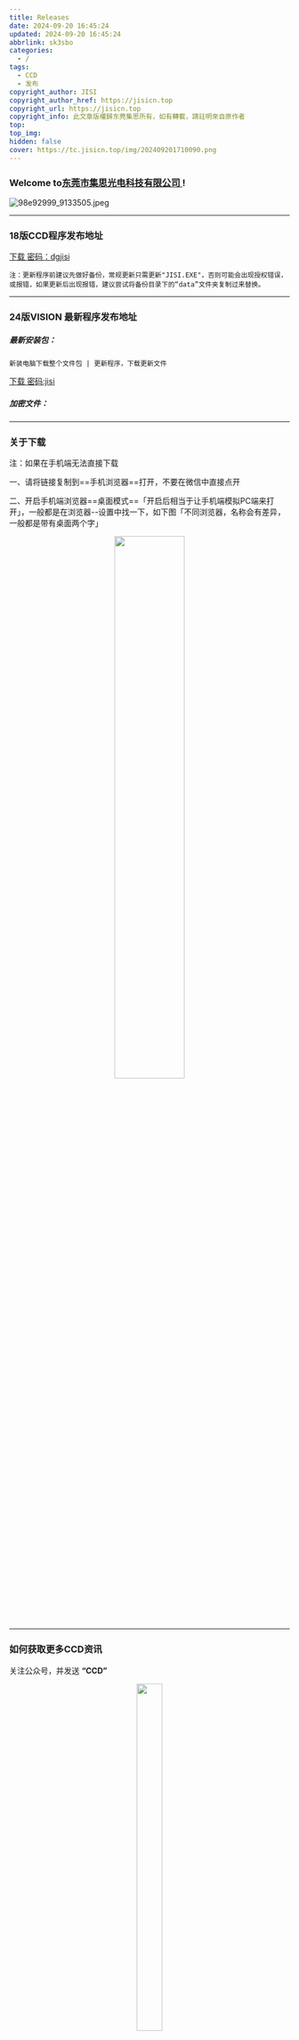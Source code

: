 ```yaml
---
title: Releases
date: 2024-09-20 16:45:24
updated: 2024-09-20 16:45:24
abbrlink: sk3sbo
categories:
  - /
tags:
  - CCD
  - 发布
copyright_author: JISI
copyright_author_href: https://jisicn.top
copyright_url: https://jisicn.top
copyright_info: 此文章版權歸东莞集思所有，如有轉載，請註明來自原作者
top: 
top_img: 
hidden: false
cover: https://tc.jisicn.top/img/202409201710090.png
---
```


### Welcome to[东莞市集思光电科技有限公司 ](https://jisicn.top) ! 

![98e92999_9133505.jpeg](https://tc.jisicn.top/img/202405031228351.jpeg)

---

### 18版CCD程序发布地址

[下载 密码：dgjisi](https://jisi.lanzout.com/b013toura)

	注：更新程序前建议先做好备份，常规更新只需更新"JISI.EXE"，否则可能会出现授权错误，或报错，如果更新后出现报错，建议尝试将备份目录下的“data”文件夹复制过来替换。

---

### 24版VISION 最新程序发布地址

##### 最新安装包：

	新装电脑下载整个文件包 | 更新程序，下载更新文件

[下载 密码:jisi](https://jisi.lanzout.com/b0izjdtuf)

##### 加密文件：

---
### 关于下载
注：如果在手机端无法直接下载

一、请将链接复制到==手机浏览器==打开，不要在微信中直接点开

二、开启手机端浏览器==桌面模式==「开启后相当于让手机端模拟PC端来打开」，一般都是在浏览器--设置中找一下，如下图「不同浏览器，名称会有差异，一般都是带有桌面两个字」

<div align="center"><img src="https://tc.jisicn.top/img/202406111138920.png" width="50%" height="50%"></img></div>

---

### 如何获取更多CCD资讯
关注公众号，并发送 **“CCD”** 

<div align="center"><img src="https://tc.jisicn.top/img/202405012133208.jpg" width="30%" height="40%"></img></div>

---

<center><a href="Https://www.jisicn.top" target="_blank">东莞集思光电科技有限公司</a></center>
<center><a href="Https://www.jisicn.top" target="_blank">https://www.jisicn.top</a></center>
<center><a href="Https://www.dgjisi.eu.org" target="_blank">https://www.dgjisi.eu.org</a></center>

---

<div align='center' ><font size='50'><b>End   Thanks</b></font></div>

<div align='center'><font size='3'><b>联系人：周生  18029199900 「dgjisi@foxmail.com」</b></font></div>

